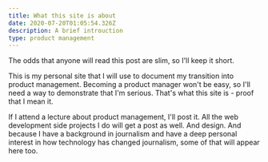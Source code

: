 ```yaml
---
title: What this site is about
date: 2020-07-20T01:05:54.326Z
description: A brief introuction
type: product management
---
```

The odds that anyone will read this post are slim, so I'll keep it short.

This is my personal site that I will use to document my transition into product management. Becoming a product manager won't be easy, so I'll need a way to demonstrate that I'm serious. That's what this site is - proof that I mean it.

If I attend a lecture about product management, I'll post it. All the web development side projects I do will get a post as well. And design. And because I have a background in journalism and have a deep personal interest in how technology has changed journalism, some of that will appear here too.